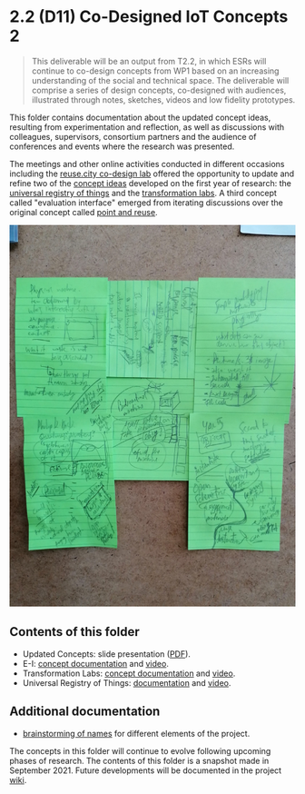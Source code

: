 # 2.2 (D11) Co-Designed IoT Concepts 2

> This deliverable will be an output from T2.2, in which ESRs will continue to co-design concepts from WP1 based on an increasing understanding of the social and technical space. The deliverable will comprise a series of design concepts, co-designed with audiences, illustrated through notes, sketches, videos and low fidelity prototypes.

This folder contains documentation about the updated concept ideas, resulting from experimentation and reflection, as well as discussions with colleagues, supervisors, consortium partners and the audience of conferences and events where the research was presented.

The meetings and other online activities conducted in different occasions including the [reuse.city co-design lab](../D13_deployment-datasets/reuse-city) offered the opportunity to update and refine two of the [concept ideas](https://is.efeefe.me/concepts) developed on the first year of research: the [universal registry of things](https://is.efeefe.me/concepts/universal-registry-things) and the [transformation labs](https://is.efeefe.me/concepts/transformation-lab). A third concept called "evaluation interface" emerged from iterating discussions over the original concept called [point and reuse](https://is.efeefe.me/concepts/point-reuse).

![Updating concepts](concepts.jpg)

## Contents of this folder

- Updated Concepts: slide presentation ([PDF](updated-concepts.pdf)).
- E-I: [concept documentation](e-i) and [video](e-i/E-I_concept.mkv).
- Transformation Labs: [concept documentation](transformation-labs) and [video](transformation-labs/transformation-labs_concept.webm).
- Universal Registry of Things: [documentation](universal-registry) and [video](universal-registry/universal-registry_concept.mkv).

## Additional documentation

- [brainstorming of names](naming.md) for different elements of the project.

The concepts in this folder will continue to evolve following upcoming phases of research. The contents of this folder is a snapshot made in September 2021. Future developments will be documented in the project [wiki](http://wiki.reuse.city).
